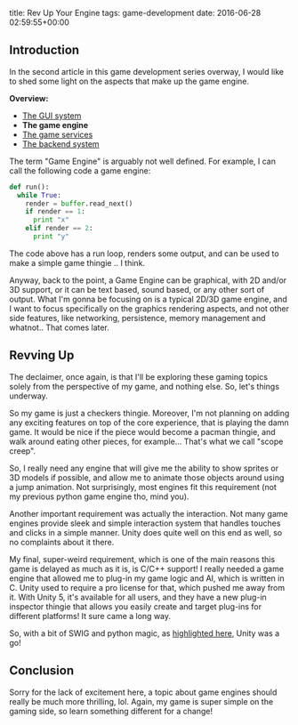 title: Rev Up Your Engine
tags: game-development
date: 2016-06-28 02:59:55+00:00

## Introduction

In the second article in this game development series overway, I would like to shed some light on the aspects that make up the game engine. 

**Overview:**

+ [The GUI system][gui-system-post]
+ **The game engine**
+ [The game services][game-services-post]
+ [The backend system][backend-post]

The term "Game Engine" is arguably not well defined. For example, I can call the following code a game engine:

```python
def run():
  while True:
    render = buffer.read_next()
    if render == 1:
      print "x"
    elif render == 2:
      print "y"
```

The code above has a run loop, renders some output, and can be used to make a simple game thingie .. I think.

Anyway, back to the point, a Game Engine can be graphical, with 2D and/or 3D support, or it can be text based, sound based, or any other sort of output. What I'm gonna be focusing on is a typical 2D/3D game engine, and I want to focus specifically on the graphics rendering aspects, and not other side features, like networking, persistence, memory management and whatnot.. That comes later.

## Revving Up

The declaimer, once again, is that I'll be exploring these gaming topics solely from the perspective of my game, and nothing else. So, let's things underway.

So my game is just a checkers thingie. Moreover, I'm not planning on adding any exciting features on top of the core experience, that is playing the damn game. It would be nice if the piece would become a pacman thingie, and walk around eating other pieces, for example... That's what we call "scope creep".

So, I really need any engine that will give me the ability to show sprites or 3D models if possible, and allow me to animate those objects around using a jump animation. Not surprisingly, most engines fit this requirement (not my previous python game engine tho, mind you).

Another important requirement was actually the interaction. Not many game engines provide sleek and simple interaction system that handles touches and clicks in a simple manner. Unity does quite well on this end as well, so no complaints about it there.

My final, super-weird requirement, which is one of the main reasons this game is delayed as much as it is, is C/C++ support! I really needed a game engine that allowed me to plug-in my game logic and AI, which is written in C. Unity used to require a pro license for that, which pushed me away from it. With Unity 5, it's available for all users, and they have a new plug-in inspector thingie that allows you easily create and target plug-ins for different platforms! It sure came a long way.

So, with a bit of SWIG and python magic, as [highlighted here][swig-article], Unity was a go!

## Conclusion

Sorry for the lack of excitement here, a topic about game engines should really be much more thrilling, lol. Again, my game is super simple on the gaming side, so learn something different for a change!


[gui-system-post]: {filename}2016-06-26-whats-in-a-game.md
[swig-article]: {filename}2016-02-16-swig-swag.md
[game-services-post]: {filename}2016-06-29-quality-of-service.md
[backend-post]: {filename}2016-07-01-back-me-up!.md
